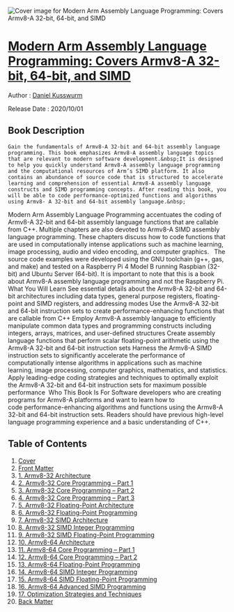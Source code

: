 ![Cover image for Modern Arm Assembly Language Programming: Covers Armv8-A 32-bit, 64-bit, and SIMD](https://imgdetail.ebookreading.net/cover/cover/20201212/EB9781484262672.jpg)

[Modern Arm Assembly Language Programming: Covers Armv8-A 32-bit, 64-bit, and SIMD](https://ebookreading.net/view/book/Modern+Arm+Assembly+Language+Programming%3A+Covers+Armv8-A+32-bit%2C+64-bit%2C+and+SIMD-EB9781484262672_1.html "Modern Arm Assembly Language Programming: Covers Armv8-A 32-bit, 64-bit, and SIMD")
====================================================================================================================

Author : [Daniel Kusswurm](https://ebookreading.net/search/author/Daniel+Kusswurm)

Release Date : 2020/10/01

Book Description
-----------------


    
    Gain the fundamentals of Armv8-A 32-bit and 64-bit assembly language programming. This book emphasizes Armv8-A assembly language topics that are relevant to modern software development.&nbsp;It is designed to help you quickly understand Armv8-A assembly language programming and the computational resources of Arm’s SIMD platform. It also contains an abundance of source code that is structured to accelerate learning and comprehension of essential Armv8-A assembly language constructs and SIMD programming concepts. After reading this book, you will be able to code performance-optimized functions and algorithms using Armv8- A 32-bit and 64-bit assembly language.&nbsp;
Modern Arm Assembly Language Programming accentuates the coding of Armv8-A 32-bit and 64-bit assembly language functions that are callable from C++. Multiple chapters are also devoted to Armv8-A SIMD assembly language programming. These chapters discuss how to code functions that are used in computationally intense applications such as machine learning, image processing, audio and video encoding, and computer graphics.&nbsp;&nbsp;
The source code examples were developed using the GNU toolchain (g++, gas, and make) and tested on a Raspberry Pi 4 Model B running Raspbian (32-bit) and Ubuntu Server (64-bit). It is important to note that this is a book about Armv8-A assembly language programming and not the Raspberry Pi.&nbsp;
What You Will Learn
See essential details about      the Armv8-A 32-bit and 64-bit architectures including data types, general      purpose registers, floating-point and SIMD registers, and addressing modes  Use the Armv8-A 32-bit and      64-bit instruction sets to create performance-enhancing functions that are      callable from C++  Employ Armv8-A assembly      language to efficiently manipulate common data types and programming      constructs including integers, arrays, matrices, and user-defined      structures Create assembly language      functions that perform scalar floating-point arithmetic using the Armv8-A      32-bit and 64-bit instruction sets Harness the Armv8-A SIMD      instruction sets to significantly accelerate the performance of computationally      intense algorithms in applications such as machine learning, image      processing, computer graphics, mathematics, and statistics. Apply leading-edge coding      strategies and techniques to optimally exploit the Armv8-A 32-bit and      64-bit instruction sets for maximum possible performance&nbsp;&nbsp;Who This Book Is For
Software developers who are creating programs for Armv8-A platforms and want to learn how to code&nbsp;performance-enhancing algorithms and functions using the Armv8-A 32-bit and 64-bit instruction sets.&nbsp;Readers should have previous high-level language&nbsp;programming experience and a basic understanding of C++.&nbsp;
&nbsp;

  

Table of Contents
-----------------

1. [Cover](https://ebookreading.net/view/book/Modern+Arm+Assembly+Language+Programming%3A+Covers+Armv8-A+32-bit%2C+64-bit%2C+and+SIMD-EB9781484262672_1.html)
1. [Front Matter](https://ebookreading.net/view/book/Modern+Arm+Assembly+Language+Programming%3A+Covers+Armv8-A+32-bit%2C+64-bit%2C+and+SIMD-EB9781484262672_2.html)
1. [1.&nbsp;Armv8-32 Architecture](https://ebookreading.net/view/book/Modern+Arm+Assembly+Language+Programming%3A+Covers+Armv8-A+32-bit%2C+64-bit%2C+and+SIMD-EB9781484262672_3.html)
1. [2.&nbsp;Armv8-32 Core Programming&nbsp;– Part 1](https://ebookreading.net/view/book/Modern+Arm+Assembly+Language+Programming%3A+Covers+Armv8-A+32-bit%2C+64-bit%2C+and+SIMD-EB9781484262672_4.html)
1. [3.&nbsp;Armv8-32 Core Programming&nbsp;– Part 2](https://ebookreading.net/view/book/Modern+Arm+Assembly+Language+Programming%3A+Covers+Armv8-A+32-bit%2C+64-bit%2C+and+SIMD-EB9781484262672_5.html)
1. [4.&nbsp;Armv8-32 Core Programming&nbsp;– Part 3](https://ebookreading.net/view/book/Modern+Arm+Assembly+Language+Programming%3A+Covers+Armv8-A+32-bit%2C+64-bit%2C+and+SIMD-EB9781484262672_6.html)
1. [5.&nbsp;Armv8-32 Floating-Point Architecture](https://ebookreading.net/view/book/Modern+Arm+Assembly+Language+Programming%3A+Covers+Armv8-A+32-bit%2C+64-bit%2C+and+SIMD-EB9781484262672_7.html)
1. [6.&nbsp;Armv8-32 Floating-Point Programming](https://ebookreading.net/view/book/Modern+Arm+Assembly+Language+Programming%3A+Covers+Armv8-A+32-bit%2C+64-bit%2C+and+SIMD-EB9781484262672_8.html)
1. [7.&nbsp;Armv8-32 SIMD Architecture](https://ebookreading.net/view/book/Modern+Arm+Assembly+Language+Programming%3A+Covers+Armv8-A+32-bit%2C+64-bit%2C+and+SIMD-EB9781484262672_9.html)
1. [8.&nbsp;Armv8-32 SIMD Integer Programming](https://ebookreading.net/view/book/Modern+Arm+Assembly+Language+Programming%3A+Covers+Armv8-A+32-bit%2C+64-bit%2C+and+SIMD-EB9781484262672_10.html)
1. [9.&nbsp;Armv8-32 SIMD Floating-Point Programming](https://ebookreading.net/view/book/Modern+Arm+Assembly+Language+Programming%3A+Covers+Armv8-A+32-bit%2C+64-bit%2C+and+SIMD-EB9781484262672_11.html)
1. [10.&nbsp;Armv8-64 Architecture](https://ebookreading.net/view/book/Modern+Arm+Assembly+Language+Programming%3A+Covers+Armv8-A+32-bit%2C+64-bit%2C+and+SIMD-EB9781484262672_12.html)
1. [11.&nbsp;Armv8-64 Core Programming&nbsp;– Part 1](https://ebookreading.net/view/book/Modern+Arm+Assembly+Language+Programming%3A+Covers+Armv8-A+32-bit%2C+64-bit%2C+and+SIMD-EB9781484262672_13.html)
1. [12.&nbsp;Armv8-64 Core Programming&nbsp;– Part 2](https://ebookreading.net/view/book/Modern+Arm+Assembly+Language+Programming%3A+Covers+Armv8-A+32-bit%2C+64-bit%2C+and+SIMD-EB9781484262672_14.html)
1. [13.&nbsp;Armv8-64 Floating-Point Programming](https://ebookreading.net/view/book/Modern+Arm+Assembly+Language+Programming%3A+Covers+Armv8-A+32-bit%2C+64-bit%2C+and+SIMD-EB9781484262672_15.html)
1. [14.&nbsp;Armv8-64 SIMD Integer Programming](https://ebookreading.net/view/book/Modern+Arm+Assembly+Language+Programming%3A+Covers+Armv8-A+32-bit%2C+64-bit%2C+and+SIMD-EB9781484262672_16.html)
1. [15.&nbsp;Armv8-64 SIMD Floating-Point Programming](https://ebookreading.net/view/book/Modern+Arm+Assembly+Language+Programming%3A+Covers+Armv8-A+32-bit%2C+64-bit%2C+and+SIMD-EB9781484262672_17.html)
1. [16.&nbsp;Armv8-64 Advanced SIMD Programming](https://ebookreading.net/view/book/Modern+Arm+Assembly+Language+Programming%3A+Covers+Armv8-A+32-bit%2C+64-bit%2C+and+SIMD-EB9781484262672_18.html)
1. [17.&nbsp;Optimization Strategies and Techniques](https://ebookreading.net/view/book/Modern+Arm+Assembly+Language+Programming%3A+Covers+Armv8-A+32-bit%2C+64-bit%2C+and+SIMD-EB9781484262672_19.html)
1. [Back Matter](https://ebookreading.net/view/book/Modern+Arm+Assembly+Language+Programming%3A+Covers+Armv8-A+32-bit%2C+64-bit%2C+and+SIMD-EB9781484262672_20.html)

